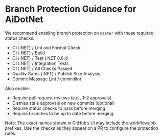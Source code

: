 # Branch Protection Guidance for AiDotNet

We recommend enabling branch protection on `master` with these required status checks:

- CI (.NET) / Lint and Format Check
- CI (.NET) / Build
- CI (.NET) / Test (.NET 8.0.x)
- CI (.NET) / Integration Tests
- CI (.NET) / All Checks Passed
- Quality Gates (.NET) / Publish Size Analysis
- Commit Message Lint / commitlint

Also enable:
- Require pull request reviews (e.g., 1–2 approvals)
- Dismiss stale approvals on new commits (optional)
- Require status checks to pass before merging
- Require branches to be up to date before merging

Note: The exact names shown in GitHub’s UI may include the workflow/job prefixes. Use the checks as they appear on a PR to configure the protection rules.
